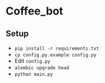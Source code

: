 # Coffee_bot

## Setup

- `pip install -r requirements.txt`
- `cp config.py.example config.py`
- Edit `config.py`
- `alembic upgrade head`
- `python main.py`
